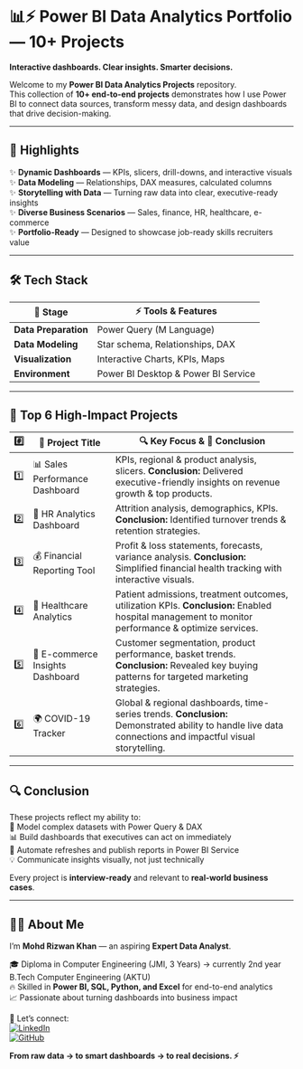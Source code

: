# 📊⚡ Power BI Data Analytics Portfolio — 10+ Projects  

**Interactive dashboards. Clear insights. Smarter decisions.**  

Welcome to my **Power BI Data Analytics Projects** repository.  
This collection of **10+ end-to-end projects** demonstrates how I use Power BI to connect data sources, transform messy data, and design dashboards that drive decision-making.  

---

## 🌟 Highlights  

✨ **Dynamic Dashboards** — KPIs, slicers, drill-downs, and interactive visuals  
✨ **Data Modeling** — Relationships, DAX measures, calculated columns  
✨ **Storytelling with Data** — Turning raw data into clear, executive-ready insights  
✨ **Diverse Business Scenarios** — Sales, finance, HR, healthcare, e-commerce  
✨ **Portfolio-Ready** — Designed to showcase job-ready skills recruiters value  

---

## 🛠 Tech Stack  

| 🔗 Stage              | ⚡ Tools & Features                 |
| --------------------- | ---------------------------------- |
| **Data Preparation**  | Power Query (M Language)           |
| **Data Modeling**     | Star schema, Relationships, DAX    |
| **Visualization**     | Interactive Charts, KPIs, Maps     |
| **Environment**       | Power BI Desktop & Power BI Service|

---

## 📂 Top 6 High-Impact Projects  

| #️⃣ | 🚩 Project Title                | 🔍 Key Focus & 📝 Conclusion                                                                                                                                                          |
| --- | ------------------------------- | ------------------------------------------------------------------------------------------------------------------------------------------------------------------------------------- |
| 1️⃣ | 📊 Sales Performance Dashboard  | KPIs, regional & product analysis, slicers. **Conclusion:** Delivered executive-friendly insights on revenue growth & top products.                                                   |
| 2️⃣ | 👥 HR Analytics Dashboard       | Attrition analysis, demographics, KPIs. **Conclusion:** Identified turnover trends & retention strategies.                                                                            |
| 3️⃣ | 💰 Financial Reporting Tool     | Profit & loss statements, forecasts, variance analysis. **Conclusion:** Simplified financial health tracking with interactive visuals.                                                 |
| 4️⃣ | 🏥 Healthcare Analytics          | Patient admissions, treatment outcomes, utilization KPIs. **Conclusion:** Enabled hospital management to monitor performance & optimize services.                                     |
| 5️⃣ | 🛒 E-commerce Insights Dashboard | Customer segmentation, product performance, basket trends. **Conclusion:** Revealed key buying patterns for targeted marketing strategies.                                            |
| 6️⃣ | 🌍 COVID-19 Tracker             | Global & regional dashboards, time-series trends. **Conclusion:** Demonstrated ability to handle live data connections and impactful visual storytelling.                             |

---

## 🔍 Conclusion  

These projects reflect my ability to:  
🧩 Model complex datasets with Power Query & DAX  
📊 Build dashboards that executives can act on immediately  
🔄 Automate refreshes and publish reports in Power BI Service  
💡 Communicate insights visually, not just technically  

Every project is **interview-ready** and relevant to **real-world business cases**.  

---

## 👨‍💻 About Me  

I’m **Mohd Rizwan Khan** — an aspiring **Expert Data Analyst**.  

🎓 Diploma in Computer Engineering (JMI, 3 Years) → currently 2nd year B.Tech Computer Engineering (AKTU)  
🔥 Skilled in **Power BI, SQL, Python, and Excel** for end-to-end analytics  
📈 Passionate about turning dashboards into business impact  

💼 Let’s connect:  
[![LinkedIn](https://img.shields.io/badge/LinkedIn-blue?logo=linkedin&logoColor=white)](https://www.linkedin.com/in/mohdrizwankhan01/)  
[![GitHub](https://img.shields.io/badge/GitHub-black?logo=github&logoColor=white)](https://github.com/mohdrizwankhan3333)  

**From raw data → to smart dashboards → to real decisions. ⚡**  
